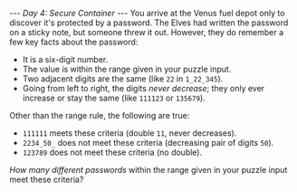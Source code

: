 *--- Day 4: Secure Container ---*
You arrive at the Venus fuel depot only to discover it's protected by a password.  The Elves had written the password on a sticky note, but someone threw it out.
However, they do remember a few key facts about the password:

- It is a six-digit number.
- The value is within the range given in your puzzle input.
- Two adjacent digits are the same (like `22` in `1_22_345`).
- Going from left to right, the digits _never decrease_; they only ever increase or stay the same (like `111123` or `135679`).

Other than the range rule, the following are true:

- `111111` meets these criteria (double `11`, never decreases).
- `2234_50_` does not meet these criteria (decreasing pair of digits `50`).
- `123789` does not meet these criteria (no double).

_How many different passwords_ within the range given in your puzzle input meet these criteria?

